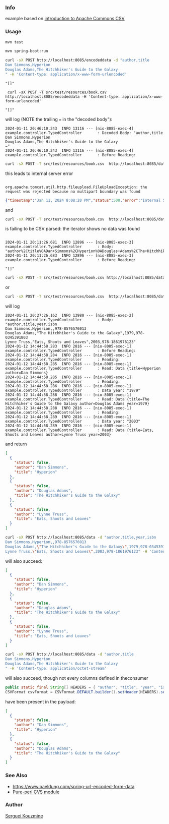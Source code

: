 ###  Info

example based on [introduction to Apache Commons CSV](https://www.baeldung.com/apache-commons-csv)

### Usage
```sh
mvn test
```
```sh
mvn spring-boot:run
```

```sh
curl -sX POST http://localhost:8085/encodeddata -d "author,title
Dan Simmons,Hyperion
Douglas Adams,The Hitchhiker's Guide to the Galaxy
" -H 'Content-type: application/x-www-form-urlencoded'
```
```text
"[]"

```
```text
 curl -sX POST -T src/test/resources/book.csv  http://localhost:8085/encodeddata -H 'Content-type: application/x-www-form-urlencoded'
```
```text
"[]"
```
will log (NOTE the trailing `=` in the "decoded body"):
```text
2024-01-11 20:46:10.243  INFO 13116 --- [nio-8085-exec-4] example.controller.TypedController       : Decoded Body: "author,title
Dan Simmons,Hyperion
Douglas Adams,The Hitchhiker's Guide to the Galaxy
="
2024-01-11 20:46:10.243  INFO 13116 --- [nio-8085-exec-4] example.controller.TypedController       : Before Reading:

```

```sh
curl -sX POST -T src/test/resources/book.csv  http://localhost:8085/data -H 'Content-type: multipart/form-data'
```
this leads to internal server error
```text

org.apache.tomcat.util.http.fileupload.FileUploadException: the request was rejected because no multipart boundary was found
```
```json
{"timestamp":"Jan 11, 2024 8:08:20 PM","status":500,"error":"Internal Server Error","message":"","path":"/data"}
```


and
```sh
curl -sX POST -T src/test/resources/book.csv  http://localhost:8085/data -H 'Content-type: application/x-www-form-urlencoded'
```
is failing to be CSV parsed:  the iterator shows no data was found
```text

2024-01-11 20:11:26.681  INFO 12896 --- [nio-8085-exec-3] example.controller.TypedController       : Body: "author%2Ctitle%0ADan+Simmons%2CHyperion%0ADouglas+Adams%2CThe+Hitchhiker%27s+Guide+to+the+Galaxy%0A="
2024-01-11 20:11:26.683  INFO 12896 --- [nio-8085-exec-3] example.controller.TypedController       : Before Reading:

```
```text
"[]"

```

```sh
curl -sX POST -T src/test/resources/book.csv http://localhost:8085/data
```
or 
```sh
curl -sX POST -T src/test/resources/book.csv  http://localhost:8085/data  -H 'Content-type: application/octet-stream'
```
will log
```text
2024-01-11 20:27:26.162  INFO 13980 --- [nio-8085-exec-2] example.controller.TypedController       : Body: "author,title,year,isbn
Dan Simmons,Hyperion,,978-8576576013
Douglas Adams,"The Hitchhiker's Guide to the Galaxy",1979,978-0345391803
Lynne Truss,"Eats, Shoots and Leaves",2003,978-1861976123"
2024-01-12 14:44:58.283  INFO 2816 --- [nio-8085-exec-1] example.controller.TypedController       : Before Reading:
2024-01-12 14:44:58.284  INFO 2816 --- [nio-8085-exec-1] example.controller.TypedController       : Reading:
2024-01-12 14:44:58.285  INFO 2816 --- [nio-8085-exec-1] example.controller.TypedController       : Read: Data {title=Hyperion author=Dan Simmons}
2024-01-12 14:44:58.285  INFO 2816 --- [nio-8085-exec-1] example.controller.TypedController       : Reading:
2024-01-12 14:44:58.286  INFO 2816 --- [nio-8085-exec-1] example.controller.TypedController       : Data year: "1979"
2024-01-12 14:44:58.288  INFO 2816 --- [nio-8085-exec-1] example.controller.TypedController       : Read: Data {title=The Hitchhiker's Guide to the Galaxy author=Douglas Adams year=1979}
2024-01-12 14:44:58.288  INFO 2816 --- [nio-8085-exec-1] example.controller.TypedController       : Reading:
2024-01-12 14:44:58.289  INFO 2816 --- [nio-8085-exec-1] example.controller.TypedController       : Data year: "2003"
2024-01-12 14:44:58.289  INFO 2816 --- [nio-8085-exec-1] example.controller.TypedController       : Read: Data {title=Eats, Shoots and Leaves author=Lynne Truss year=2003}
```
and return
```json
[
  {
    "status": false,
    "author": "Dan Simmons",
    "title": "Hyperion"
  },
  {
    "status": false,
    "author": "Douglas Adams",
    "title": "The Hitchhiker's Guide to the Galaxy"
  },
  {
    "status": false,
    "author": "Lynne Truss",
    "title": "Eats, Shoots and Leaves"
  }
]

```

```sh
curl -sX POST http://localhost:8085/data -d "author,title,year,isbn
Dan Simmons,Hyperion,,978-8576576013
Douglas Adams,\"The Hitchhiker's Guide to the Galaxy\",1979,978-0345391803
Lynne Truss,\"Eats, Shoots and Leaves\",2003,978-1861976123" -H 'Content-type: application/octet-stream'
```
will also succeed:
```json
[
  {
    "status": false,
    "author": "Dan Simmons",
    "title": "Hyperion"
  },
  {
    "status": false,
    "author": "Douglas Adams",
    "title": "The Hitchhiker's Guide to the Galaxy"
  },
  {
    "status": false,
    "author": "Lynne Truss",
    "title": "Eats, Shoots and Leaves"
  }
]

```
```sh
curl -sX POST http://localhost:8085/data -d "author,title
Dan Simmons,Hyperion
Douglas Adams,The Hitchhiker's Guide to the Galaxy
" -H 'Content-type: application/octet-stream'
```
will also succeed, though not every columns defined in theconsumer


```java
public static final String[] HEADERS = { "author", "title", "year", "isbn" };
CSVFormat csvFormat = CSVFormat.DEFAULT.builder().setHeader(HEADERS).setSkipHeaderRecord(true).build();
```
have been present in the payload:
```json
[
  {
    "status": false,
    "author": "Dan Simmons",
    "title": "Hyperion"
  },
  {
    "status": false,
    "author": "Douglas Adams",
    "title": "The Hitchhiker's Guide to the Galaxy"
  }
]
```


### See Also
   * https://www.baeldung.com/spring-url-encoded-form-data
   * [Pure-perl CVS module](https://metacpan.org/pod/Text::CSV_PP)

### Author
[Serguei Kouzmine](kouzmine_serguei@yahoo.com)
